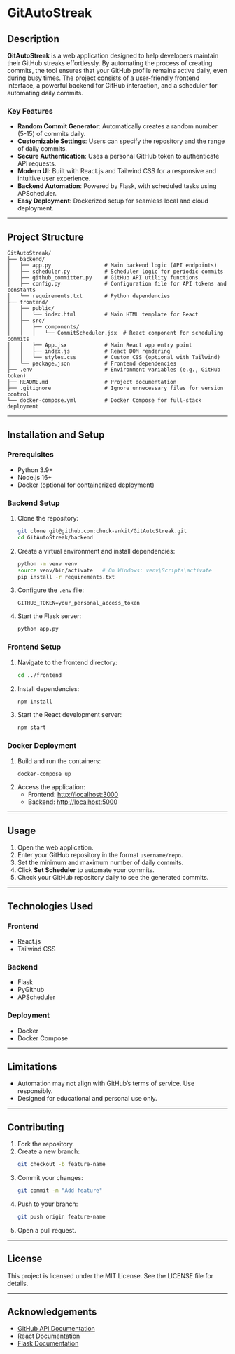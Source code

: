 # GitAutoStreak

## Description
**GitAutoStreak** is a web application designed to help developers maintain their GitHub streaks effortlessly. By automating the process of creating commits, the tool ensures that your GitHub profile remains active daily, even during busy times. The project consists of a user-friendly frontend interface, a powerful backend for GitHub interaction, and a scheduler for automating daily commits.

### Key Features
- **Random Commit Generator**: Automatically creates a random number (5-15) of commits daily.
- **Customizable Settings**: Users can specify the repository and the range of daily commits.
- **Secure Authentication**: Uses a personal GitHub token to authenticate API requests.
- **Modern UI**: Built with React.js and Tailwind CSS for a responsive and intuitive user experience.
- **Backend Automation**: Powered by Flask, with scheduled tasks using APScheduler.
- **Easy Deployment**: Dockerized setup for seamless local and cloud deployment.

---

## Project Structure
```
GitAutoStreak/
├── backend/
│   ├── app.py                 # Main backend logic (API endpoints)
│   ├── scheduler.py           # Scheduler logic for periodic commits
│   ├── github_committer.py    # GitHub API utility functions
│   ├── config.py              # Configuration file for API tokens and constants
│   └── requirements.txt       # Python dependencies
├── frontend/
│   ├── public/
│   │   └── index.html         # Main HTML template for React
│   ├── src/
│   │   ├── components/
│   │   │   └── CommitScheduler.jsx  # React component for scheduling commits
│   │   ├── App.jsx            # Main React app entry point
│   │   ├── index.js           # React DOM rendering
│   │   └── styles.css         # Custom CSS (optional with Tailwind)
│   └── package.json           # Frontend dependencies
├── .env                       # Environment variables (e.g., GitHub token)
├── README.md                  # Project documentation
├── .gitignore                 # Ignore unnecessary files for version control
└── docker-compose.yml         # Docker Compose for full-stack deployment
```

---

## Installation and Setup

### Prerequisites
- Python 3.9+
- Node.js 16+
- Docker (optional for containerized deployment)

### Backend Setup
1. Clone the repository:
   ```bash
   git clone git@github.com:chuck-ankit/GitAutoStreak.git
   cd GitAutoStreak/backend
   ```
2. Create a virtual environment and install dependencies:
   ```bash
   python -m venv venv
   source venv/bin/activate   # On Windows: venv\Scripts\activate
   pip install -r requirements.txt
   ```
3. Configure the `.env` file:
   ```
   GITHUB_TOKEN=your_personal_access_token
   ```
4. Start the Flask server:
   ```bash
   python app.py
   ```

### Frontend Setup
1. Navigate to the frontend directory:
   ```bash
   cd ../frontend
   ```
2. Install dependencies:
   ```bash
   npm install
   ```
3. Start the React development server:
   ```bash
   npm start
   ```

### Docker Deployment
1. Build and run the containers:
   ```bash
   docker-compose up
   ```
2. Access the application:
   - Frontend: [http://localhost:3000](http://localhost:3000)
   - Backend: [http://localhost:5000](http://localhost:5000)

---

## Usage
1. Open the web application.
2. Enter your GitHub repository in the format `username/repo`.
3. Set the minimum and maximum number of daily commits.
4. Click **Set Scheduler** to automate your commits.
5. Check your GitHub repository daily to see the generated commits.

---

## Technologies Used
### Frontend
- React.js
- Tailwind CSS

### Backend
- Flask
- PyGithub
- APScheduler

### Deployment
- Docker
- Docker Compose

---

## Limitations
- Automation may not align with GitHub’s terms of service. Use responsibly.
- Designed for educational and personal use only.

---

## Contributing
1. Fork the repository.
2. Create a new branch:
   ```bash
   git checkout -b feature-name
   ```
3. Commit your changes:
   ```bash
   git commit -m "Add feature"
   ```
4. Push to your branch:
   ```bash
   git push origin feature-name
   ```
5. Open a pull request.

---

## License
This project is licensed under the MIT License. See the LICENSE file for details.

---

## Acknowledgements
- [GitHub API Documentation](https://docs.github.com/en/rest)
- [React Documentation](https://reactjs.org/docs/getting-started.html)
- [Flask Documentation](https://flask.palletsprojects.com/)

